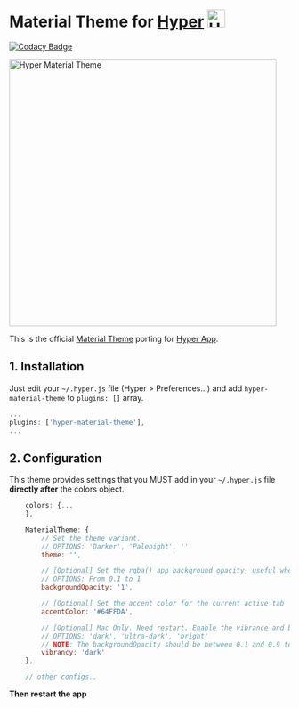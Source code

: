 # Material Theme for [Hyper](https://hyper.is) <img width="32" alt="Hyper Material Theme" src="https://cloud.githubusercontent.com/assets/10454741/21241774/9172ddb6-c311-11e6-91ee-e4225ab9560a.gif">

[![Codacy Badge](https://api.codacy.com/project/badge/Grade/09664dda15e84bdf8d041a18b9dc7c73)](https://www.codacy.com/app/astorino-design/hyper-material-theme?utm_source=github.com&utm_medium=referral&utm_content=equinusocio/hyper-material-theme&utm_campaign=badger)

<img width="480" alt="Hyper Material Theme" src="https://cloud.githubusercontent.com/assets/10454741/21243792/bbaf728e-c31a-11e6-972f-0995e77a32a0.png">

This is the official [Material Theme](https://github.com/equinusocio/material-theme) porting for [Hyper App](https://hyper.is).


## 1. Installation

Just edit your `~/.hyper.js` file (Hyper > Preferences...) and add `hyper-material-theme` to `plugins: []` array.

```js
...
plugins: ['hyper-material-theme'],
...
```


## 2. Configuration
This theme provides settings that you MUST add in your `~/.hyper.js` file **directly after** the colors object.

```js
    colors: {...
    },

    MaterialTheme: {
        // Set the theme variant,
        // OPTIONS: 'Darker', 'Palenight', ''
        theme: '',

        // [Optional] Set the rgba() app background opacity, useful when enableVibrance is true
        // OPTIONS: From 0.1 to 1
        backgroundOpacity: '1',

        // [Optional] Set the accent color for the current active tab
        accentColor: '#64FFDA',

        // [Optional] Mac Only. Need restart. Enable the vibrance and blurred background
        // OPTIONS: 'dark', 'ultra-dark', 'bright'
        // NOTE: The backgroundOpacity should be between 0.1 and 0.9 to see the effect.
        vibrancy: 'dark'
    },

    // other configs..
```
**Then restart the app**
